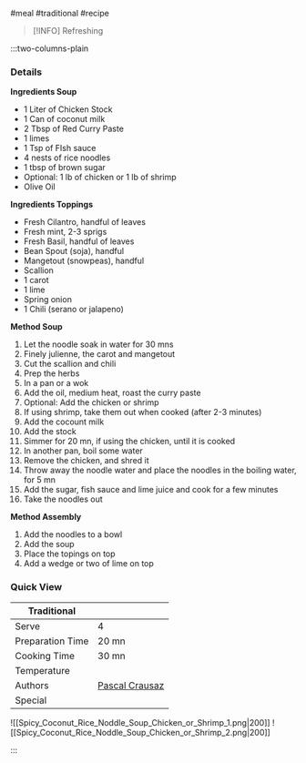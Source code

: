 #meal #traditional #recipe

> [!INFO]
> Refreshing

:::two-columns-plain

### Details
**Ingredients Soup**

- 1 Liter of Chicken Stock
- 1 Can of coconut milk
- 2 Tbsp of Red Curry Paste
- 1 limes
- 1 Tsp of FIsh sauce
- 4 nests of rice noodles
- 1 tbsp of brown sugar
- Optional: 1 lb of chicken or 1 lb of shrimp
- Olive Oil


**Ingredients Toppings**

- Fresh Cilantro, handful of leaves
- Fresh mint, 2-3 sprigs
- Fresh Basil, handful of leaves
- Bean Spout (soja), handful
- Mangetout (snowpeas), handful
- Scallion
- 1 carot
- 1 lime
- Spring onion
- 1 Chili (serano or jalapeno)


**Method Soup**

1. Let the noodle soak in water for 30 mns
2. Finely julienne, the carot and mangetout
3. Cut the scallion and chili
4. Prep the herbs
5. In a pan or a wok
6. Add the oil, medium heat, roast the curry paste
7. Optional: Add the chicken or shrimp
  1. If using shrimp, take them out when cooked (after 2-3 minutes)
8. Add the cocount milk
9. Add the stock
10. Simmer for 20 mn, if using the chicken, until it is cooked
11. In another pan, boil some water
12. Remove the chicken, and shred it
13. Throw away the noodle water and place the noodles in the boiling water, for 5 mn
14. Add the sugar, fish sauce and lime juice and cook for a few minutes
15. Take the noodles out

  


**Method Assembly**

1. Add the noodles to a bowl
2. Add the soup
3. Place the topings on top
4. Add a wedge or two of lime on top





### Quick View
| Traditional      |                                                |
| ---------------- | ---------------------------------------------- |
| Serve            | 4                                              |
| Preparation Time | 20 mn                                          |
| Cooking Time     | 30 mn                                          |
| Temperature      |                                                |
| Authors          | [Pascal Crausaz](mailto:pascal@askpascal.com)  |
| Special          |                                                |

![[Spicy_Coconut_Rice_Noddle_Soup_Chicken_or_Shrimp_1.png|200]]
![[Spicy_Coconut_Rice_Noddle_Soup_Chicken_or_Shrimp_2.png|200]]

:::

